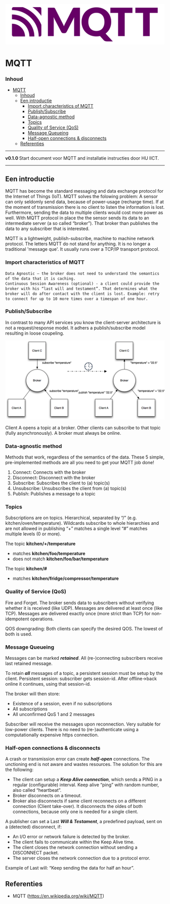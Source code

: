 ![logo](../MQTT/img/Mqtt-hor.svg) [](logo-id)

# MQTT[](title-id) <!-- omit in toc -->

### Inhoud[](toc-id) <!-- omit in toc -->

- [MQTT](#mqtt)
    - [Inhoud](#inhoud)
  - [Een introductie](#een-introductie)
    - [Import characteristics of MQTT](#import-characteristics-of-mqtt)
    - [Publish/Subscribe](#publishsubscribe)
    - [Data-agnostic method](#data-agnostic-method)
    - [Topics](#topics)
    - [Quality of Service (QoS)](#quality-of-service-qos)
    - [Message Queueing](#message-queueing)
    - [Half-open connections \& disconnects](#half-open-connections--disconnects)
  - [Referenties](#referenties)

---

**v0.1.0 [](version-id)** Start document voor MQTT and installatie instructies door HU IICT[](author-id).

---

## Een introductie
MQTT has become the standard messaging and data exchange protocol for the Internet of Things (IoT). MQTT solves the folowing problem: A sensor can only seldomly send data, because of power-usage (recharge time). If at the moment of transmission there is no client to listen the information is lost. Furthermore, sending the data to multiple clients would cost more power as well. With MQTT protocol in place the the sensor sends its data to an intermediate server (a so called “broker”). That broker than publishes the data to any subscriber that is interested.

MQTT is a lightweight, publish-subscribe, machine to machine network protocol. The letters MQTT do not stand for anything. It is no longer a traditional 'message que'. It usually runs over a TCP/IP transport protocol. 

### Import characteristics of MQTT

    Data Agnostic – the broker does not need to understand the semantics of the data that it is caching.
    Continuous Session Awareness (optional) - a client could provide the broker with his “last will and testament”. That determines what the broker will do after contact with the client is lost. Example: retry to connect for up to 10 more times over a timespan of one hour.

### Publish/Subscribe

In contrast to many API services you know the client-server architecture is not a request/response model. It adhers a publish/subscribe model resulting in loose coupeling.

![Broker](../MQTT/img/broker.png)

Client A opens a topic at a broker. Other clients can subscribe to that topic (fully asynchronously). A broker must always be online.

### Data-agnostic method

Methods that work, regardless of the semantics of the data. These 5 simple, pre-implemented methods are all you need to get your MQTT job done!

1) Connect:		Connects with the broker
2) Disconnect:	Disconnect with the broker
3) Subscribe:	Subscribes the client to (a) topic(s)
4) Unsubscribe: 	Unsubscribes the client from (a) topic(s)
5) Publish:		Publishes a message to a topic 

### Topics

Subscriptions are on topics. Hierarchical, separated by “/” (e.g. kitchen/oven/temperature). Wildcards subscribe to whole hierarchies and are not allowed in publishing “+” matches a single level “#” matches multiple levels (0 or more).

The topic **kitchen/+/temperature**
  - matches **kitchen/foo/temperature**
  - does not match **kitchen/foo/bar/temperature**

The topic **kitchen/#**
  - matches **kitchen/fridge/compressor/temperature**

### Quality of Service (QoS)

Fire and Forget. The broker sends data to subscribers without verifying whether it is received (like UDP). Messages are delivered at least once (like TCP).
Messages are delivered exactly once (more strict than TCP) for non-idempotent operations.

QOS downgrading: Both clients can specify the desired QOS. The lowest of both is used.

### Message Queueing

Messages can be marked ***retained***. All (re-)connecting subscribers receive last retained message.

To retain ***all*** messages of a topic, a persistent session must be setup by the client. Persistent session: subscriber gets session-id. After offline->back online it continues, using that session-id. 

The broker will then store:
- Existence of a session, even if no subscriptions
- All subscriptions
- All unconfirmed QoS 1 and 2 messages

Subscriber will receive the messages upon reconnection. Very suitable for low-power clients. There is no need to (re-)authenticate using a computationally expensive https connection.

### Half-open connections & disconnects

A crash or transmission error can create ***half-open*** connections. The unctioning end is not aware and wastes resources. The solution for this are the following:
- The client can setup a ***Keep Alive connection***, which sends a PING in a regular (configurable) interval. Keep alive “ping” with random number, also called “heartbeat”.
- Broker disconnects on a timeout.
- Broker also disconnects if same client reconnects on a different connection (Client take-over). It disconnects the oldes of both connections, because only one is needed for a single client.

A publisher can set a Last ***Will & Testament***, a predefined payload, sent on a (detected) disconnect, if:
- An I/O error or network failure is detected by the broker.
- The client fails to communicate within the Keep Alive time.
- The client closes the network connection without sending a DISCONNECT packet.
- The server closes the network connection due to a protocol error.

Example of Last will: “Keep sending the data for half an hour”.

## Referenties

- MQTT (<https://en.wikipedia.org/wiki/MQTT>)